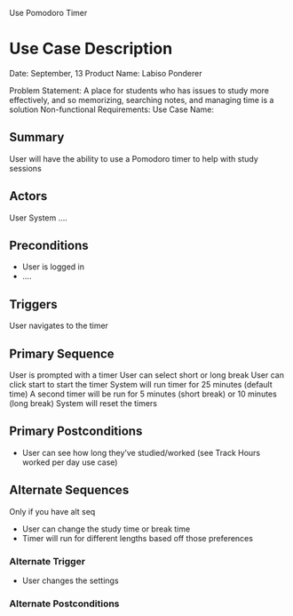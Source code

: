Use Pomodoro Timer
# Use Case Description
Date: September, 13
Product Name: Labiso Ponderer
 
Problem Statement: A place for students who has issues to study more effectively, and so memorizing, searching notes, and managing time is a solution
Non-functional Requirements:
Use Case Name:
## Summary
User will have the ability to use a Pomodoro timer to help with study sessions
## Actors
User 
System
….
## Preconditions
* User is logged in 
* ….
## Triggers
User navigates to the timer 
## Primary Sequence
User is prompted with a timer 
User can select short or long break 
User can click start to start the timer 
System will run timer for 25 minutes (default time) 
A second timer will be run for 5 minutes (short break) or 10 minutes (long break) 
System will reset the timers
## Primary Postconditions
* User can see how long they’ve studied/worked (see Track Hours worked per day use case) 
## Alternate Sequences
Only if you have alt seq
* User can change the study time or break time 
* Timer will run for different lengths based off those preferences 
### Alternate Trigger
* User changes the settings 
### Alternate Postconditions
 


